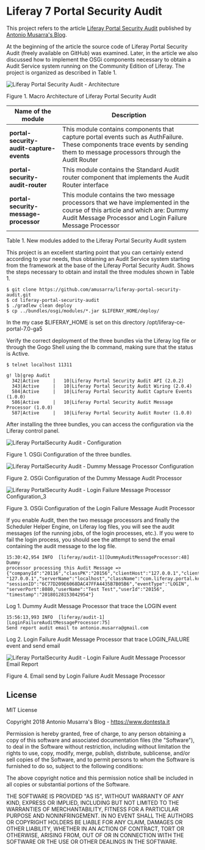 # Liferay 7 Portal Security Audit

This project refers to the article [Liferay Portal Security Audit](https://goo.gl/2Gx7tP) published by
[Antonio Musarra's Blog](https://www.dontesta.it).

At the beginning of the article the source code of
Liferay Portal Security Audit (freely available on GitHub) was examined.
Later, in the article we also discussed how to implement the OSGi components
necessary to obtain a Audit Service system running on the Community Edition of
Liferay. The project is organized as described in Table 1.

![Liferay Portal Security Audit - Architecture](https://www.dontesta.it/wp-content/uploads/2018/01/LiferayPortalSecurityAuditArchitecture_v1.0.0.png)

Figure 1. Macro Architecture of Liferay Portal Security Audit

| Name of the module  | Description |
| ------------- | ------------- |
| **portal-security-audit-capture-events**  | This module contains components that capture portal events such as AuthFailure. These components trace events by sending them to message processors through the Audit Router  |
| **portal-security-audit-router**  | This module contains the Standard Audit router component that implements the Audit Router interface  |
| **portal-security-message-processor** | This module contains the two message processors that we have implemented in the course of this article and which are: Dummy Audit Message Processor and Login Failure Message Processor  |

Table 1. New modules added to the Liferay Portal Security Audit system

This project is an excellent starting point that you can certainly extend
according to your needs, thus obtaining an Audit Service system starting
from the framework at the base of the Liferay Portal Security Audit.
Shows the steps necessary to obtain and install the three modules
shown in Table 1.

```
$ git clone https://github.com/amusarra/liferay-portal-security-audit.git
$ cd liferay-portal-security-audit
$ ./gradlew clean deploy
$ cp ../bundles/osgi/modules/*.jar $LIFERAY_HOME/deploy/
```

In the my case $LIFERAY_HOME is set on this directory /opt/liferay-ce-portal-7.0-ga5

Verify the correct deployment of the three bundles via the Liferay log file or
through the Gogo Shell using the lb command, making sure that the status is
Active.

```
$ telnet localhost 11311

g! lb|grep Audit
  342|Active     |   10|Liferay Portal Security Audit API (2.0.2)
  343|Active     |   10|Liferay Portal Security Audit Wiring (2.0.4)
  584|Active     |   10|Liferay Portal Security Audit Capture Events (1.0.0)
  586|Active     |   10|Liferay Portal Security Audit Message Processor (1.0.0)
  587|Active     |   10|Liferay Portal Security Audit Router (1.0.0)
```

After installing the three bundles, you can access the configuration via the
Liferay control panel.

![Liferay PortalSecurity Audit - Configuration](https://www.dontesta.it/wp-content/uploads/2018/01/LiferayPortalSecurityAuditConfiguration_1.png)

Figure 1. OSGi Configuration of the three bundles.

![Liferay PortalSecurity Audit - Dummy Message Processor Configuration](https://www.dontesta.it/wp-content/uploads/2018/01/LiferayPortalSecurityAuditConfiguration_2.png)

Figure 2. OSGi Configuration of the Dummy Message Audit Processor

![Liferay PortalSecurity Audit - Login Failure Message Processor Configuration_3](https://www.dontesta.it/wp-content/uploads/2018/01/LiferayPortalSecurityAuditConfiguration_3.png)

Figure 3. OSGi Configuration of the Login Failure Message Audit Processor

If you enable Audit, then the two message processors and finally the Scheduler
Helper Engine, on Liferay log files, you will see the audit messages (of the
running jobs, of the login processes, etc.). If you were to fail the login
process, you should see the attempt to send the email containing the audit
message to the log file.

```
15:30:42,954 INFO  [liferay/audit-1][DummyAuditMessageProcessor:48] Dummy
processor processing this Audit Message =>
{"companyId":"20116","classPK":"20156","clientHost":"127.0.0.1","clientIP":
"127.0.0.1","serverName":"localhost","className":"com.liferay.portal.kernel.model.User",
"sessionID":"6C77D209E6068DAC47FFA4435B7B05B6","eventType":"LOGIN",
"serverPort":8080,"userName":"Test Test","userId":"20156",
"timestamp":"20180128153042954"}
```
Log 1. Dummy Audit Message Processor that trace the LOGIN event

```
15:56:13,993 INFO  [liferay/audit-1][LoginFailureAuditMessageProcessor:75]
Send report audit email to antonio.musarra@gmail.com
```
Log 2. Login Failure Audit Message Processor that trace LOGIN_FAILURE event
and send email

![Liferay PortalSecurity Audit - Login Failure Audit Message Processor Email Report](https://www.dontesta.it/wp-content/uploads/2018/01/LiferayPortalSecurityAuditConfiguration_4.png)

Figure 4. Email send by Login Failure Audit Message Processor

## License
MIT License

Copyright 2018 Antonio Musarra's Blog - https://www.dontesta.it

Permission is hereby granted, free of charge, to any person obtaining a copy
of this software and associated documentation files (the "Software"), to deal
in the Software without restriction, including without limitation the rights
to use, copy, modify, merge, publish, distribute, sublicense, and/or sell copies
of the Software, and to permit persons to whom the Software is furnished to do so,
subject to the following conditions:

The above copyright notice and this permission notice shall be included in all
copies or substantial portions of the Software.

THE SOFTWARE IS PROVIDED "AS IS", WITHOUT WARRANTY OF ANY KIND, EXPRESS OR
IMPLIED, INCLUDING BUT NOT LIMITED TO THE WARRANTIES OF MERCHANTABILITY,
FITNESS FOR A PARTICULAR PURPOSE AND NONINFRINGEMENT. IN NO EVENT SHALL THE
AUTHORS OR COPYRIGHT HOLDERS BE LIABLE FOR ANY CLAIM, DAMAGES OR OTHER LIABILITY,
WHETHER IN AN ACTION OF CONTRACT, TORT OR OTHERWISE, ARISING FROM, OUT OF OR IN
CONNECTION WITH THE SOFTWARE OR THE USE OR OTHER DEALINGS IN THE SOFTWARE.